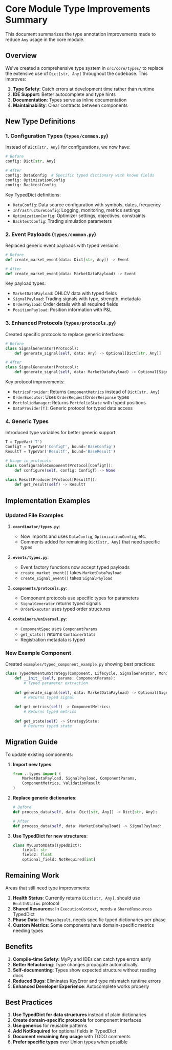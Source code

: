 # Core Module Type Improvements Summary

This document summarizes the type annotation improvements made to reduce `Any` usage in the core module.

## Overview

We've created a comprehensive type system in `src/core/types/` to replace the extensive use of `Dict[str, Any]` throughout the codebase. This improves:

1. **Type Safety**: Catch errors at development time rather than runtime
2. **IDE Support**: Better autocomplete and type hints
3. **Documentation**: Types serve as inline documentation
4. **Maintainability**: Clear contracts between components

## New Type Definitions

### 1. Configuration Types (`types/common.py`)

Instead of `Dict[str, Any]` for configurations, we now have:

```python
# Before
config: Dict[str, Any]

# After
config: DataConfig  # Specific typed dictionary with known fields
config: OptimizationConfig
config: BacktestConfig
```

Key TypedDict definitions:
- `DataConfig`: Data source configuration with symbols, dates, frequency
- `InfrastructureConfig`: Logging, monitoring, metrics settings
- `OptimizationConfig`: Optimizer settings, objectives, constraints
- `BacktestConfig`: Trading simulation parameters

### 2. Event Payloads (`types/common.py`)

Replaced generic event payloads with typed versions:

```python
# Before
def create_market_event(data: Dict[str, Any]) -> Event

# After  
def create_market_event(data: MarketDataPayload) -> Event
```

Key payload types:
- `MarketDataPayload`: OHLCV data with typed fields
- `SignalPayload`: Trading signals with type, strength, metadata
- `OrderPayload`: Order details with all required fields
- `PositionPayload`: Position information with P&L

### 3. Enhanced Protocols (`types/protocols.py`)

Created specific protocols to replace generic interfaces:

```python
# Before
class SignalGenerator(Protocol):
    def generate_signal(self, data: Any) -> Optional[Dict[str, Any]]

# After
class SignalGenerator(Protocol):
    def generate_signal(self, data: MarketDataPayload) -> Optional[SignalPayload]
```

Key protocol improvements:
- `MetricsProvider`: Returns `ComponentMetrics` instead of `Dict[str, Any]`
- `OrderExecutor`: Uses `OrderRequest`/`OrderResponse` types
- `PortfolioManager`: Returns `PortfolioState` with typed positions
- `DataProvider[T]`: Generic protocol for typed data access

### 4. Generic Types

Introduced type variables for better generic support:

```python
T = TypeVar('T')
ConfigT = TypeVar('ConfigT', bound='BaseConfig')
ResultT = TypeVar('ResultT', bound='BaseResult')

# Usage in protocols
class ConfigurableComponent(Protocol[ConfigT]):
    def configure(self, config: ConfigT) -> None
    
class ResultProducer(Protocol[ResultT]):
    def get_result(self) -> ResultT
```

## Implementation Examples

### Updated File Examples

1. **`coordinator/types.py`**:
   - Now imports and uses `DataConfig`, `OptimizationConfig`, etc.
   - Comments added for remaining `Dict[str, Any]` that need specific types

2. **`events/types.py`**:
   - Event factory functions now accept typed payloads
   - `create_market_event()` takes `MarketDataPayload`
   - `create_signal_event()` takes `SignalPayload`

3. **`components/protocols.py`**:
   - Component protocols use specific types for parameters
   - `SignalGenerator` returns typed signals
   - `OrderExecutor` uses typed order structures

4. **`containers/universal.py`**:
   - `ComponentSpec` uses `ComponentParams`
   - `get_stats()` returns `ContainerStats`
   - Registration metadata is typed

### New Example Component

Created `examples/typed_component_example.py` showing best practices:

```python
class TypedMomentumStrategy(Component, Lifecycle, SignalGenerator, Monitorable):
    def __init__(self, params: ComponentParams):
        # Typed parameter extraction
        
    def generate_signal(self, data: MarketDataPayload) -> Optional[SignalPayload]:
        # Returns typed signal
        
    def get_metrics(self) -> ComponentMetrics:
        # Returns typed metrics
        
    def get_state(self) -> StrategyState:
        # Returns typed state
```

## Migration Guide

To update existing components:

1. **Import new types**:
   ```python
   from ..types import (
       MarketDataPayload, SignalPayload, ComponentParams,
       ComponentMetrics, ValidationResult
   )
   ```

2. **Replace generic dictionaries**:
   ```python
   # Before
   def process_data(self, data: Dict[str, Any]) -> Dict[str, Any]:
   
   # After
   def process_data(self, data: MarketDataPayload) -> SignalPayload:
   ```

3. **Use TypedDict for new structures**:
   ```python
   class MyCustomData(TypedDict):
       field1: str
       field2: float
       optional_field: NotRequired[int]
   ```

## Remaining Work

Areas that still need type improvements:

1. **Health Status**: Currently returns `Dict[str, Any]`, should use `HealthStatus` protocol
2. **Shared Resources**: In `ExecutionContext`, needs a `SharedResources` TypedDict
3. **Phase Data**: In `PhaseResult`, needs specific typed dictionaries per phase
4. **Custom Metrics**: Some components have domain-specific metrics needing types

## Benefits

1. **Compile-time Safety**: MyPy and IDEs can catch type errors early
2. **Better Refactoring**: Type changes propagate automatically
3. **Self-documenting**: Types show expected structure without reading docs
4. **Reduced Bugs**: Eliminates KeyError and type mismatch runtime errors
5. **Enhanced Developer Experience**: Autocomplete works properly

## Best Practices

1. **Use TypedDict for data structures** instead of plain dictionaries
2. **Create domain-specific protocols** for component interfaces  
3. **Use generics** for reusable patterns
4. **Add NotRequired** for optional fields in TypedDict
5. **Document remaining Any usage** with TODO comments
6. **Prefer specific types** over Union types when possible